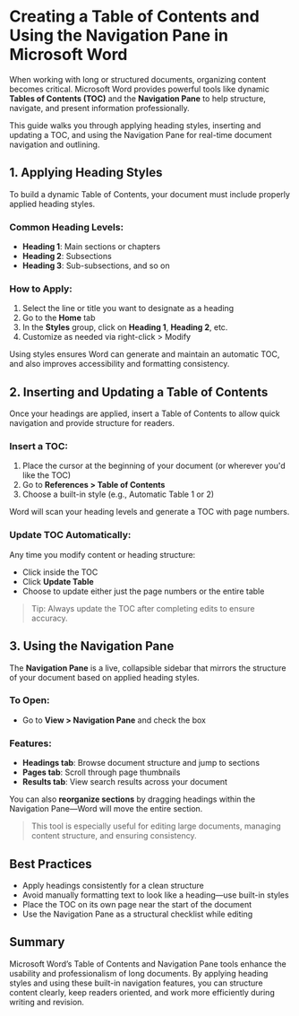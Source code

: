 # Creating a Table of Contents and Using the Navigation Pane in Microsoft Word

When working with long or structured documents, organizing content becomes critical. Microsoft Word provides powerful tools like dynamic **Tables of Contents (TOC)** and the **Navigation Pane** to help structure, navigate, and present information professionally.

This guide walks you through applying heading styles, inserting and updating a TOC, and using the Navigation Pane for real-time document navigation and outlining.

## 1. Applying Heading Styles

To build a dynamic Table of Contents, your document must include properly applied heading styles.

### Common Heading Levels:
- **Heading 1**: Main sections or chapters
- **Heading 2**: Subsections
- **Heading 3**: Sub-subsections, and so on

### How to Apply:
1. Select the line or title you want to designate as a heading
2. Go to the **Home** tab
3. In the **Styles** group, click on **Heading 1**, **Heading 2**, etc.
4. Customize as needed via right-click > Modify

Using styles ensures Word can generate and maintain an automatic TOC, and also improves accessibility and formatting consistency.

## 2. Inserting and Updating a Table of Contents

Once your headings are applied, insert a Table of Contents to allow quick navigation and provide structure for readers.

### Insert a TOC:
1. Place the cursor at the beginning of your document (or wherever you'd like the TOC)
2. Go to **References > Table of Contents**
3. Choose a built-in style (e.g., Automatic Table 1 or 2)

Word will scan your heading levels and generate a TOC with page numbers.

### Update TOC Automatically:
Any time you modify content or heading structure:
- Click inside the TOC
- Click **Update Table**
- Choose to update either just the page numbers or the entire table

> Tip: Always update the TOC after completing edits to ensure accuracy.

## 3. Using the Navigation Pane

The **Navigation Pane** is a live, collapsible sidebar that mirrors the structure of your document based on applied heading styles.

### To Open:
- Go to **View > Navigation Pane** and check the box

### Features:
- **Headings tab**: Browse document structure and jump to sections
- **Pages tab**: Scroll through page thumbnails
- **Results tab**: View search results across your document

You can also **reorganize sections** by dragging headings within the Navigation Pane—Word will move the entire section.

> This tool is especially useful for editing large documents, managing content structure, and ensuring consistency.

## Best Practices

- Apply headings consistently for a clean structure
- Avoid manually formatting text to look like a heading—use built-in styles
- Place the TOC on its own page near the start of the document
- Use the Navigation Pane as a structural checklist while editing

## Summary

Microsoft Word’s Table of Contents and Navigation Pane tools enhance the usability and professionalism of long documents. By applying heading styles and using these built-in navigation features, you can structure content clearly, keep readers oriented, and work more efficiently during writing and revision.
